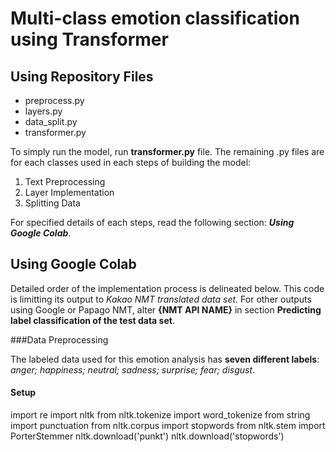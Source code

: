 # Multi-class emotion classification using Transformer

## Using Repository Files

- preprocess.py
- layers.py
- data_split.py
- transformer.py

To simply run the model, run **transformer.py** file. The remaining .py files are for each classes used in each steps of building the model:
1. Text Preprocessing
2. Layer Implementation
3. Splitting Data

For specified details of each steps, read the following section: ***Using Google Colab***.

## Using Google Colab

Detailed order of the implementation process is delineated below.
This code is limitting its output to *Kakao NMT translated data set*. For other outputs using Google or Papago NMT, alter **{NMT API NAME}** in section **Predicting label classification of the test data set**.

###Data Preprocessing

The labeled data used for this emotion analysis has **seven different labels**: *anger; happiness; neutral; sadness; surprise; fear; disgust*.

#### Setup

  import re
  import nltk
  from nltk.tokenize import word_tokenize
  from string import punctuation
  from nltk.corpus import stopwords
  from nltk.stem import PorterStemmer
  nltk.download('punkt')
  nltk.download('stopwords')
